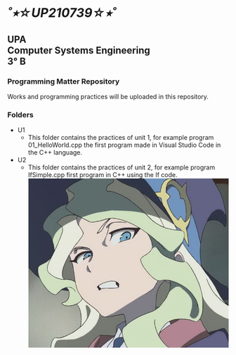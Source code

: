 # ___˚⭒☆UP210739☆⭒˚___

## UPA<br>Computer Systems Engineering<br>3° B

### Programming Matter Repository
Works and programming practices will be uploaded in this repository.

### Folders
- U1
  - This folder contains the practices of unit 1, for example program 01_HelloWorld.cpp the first program made in Visual Studio Code in the C++ language.
- U2
  - This folder contains the practices of unit 2, for example program IfSimple.cpp first program in C++ using the If code.
![):](imagen/wtf.jpg)

